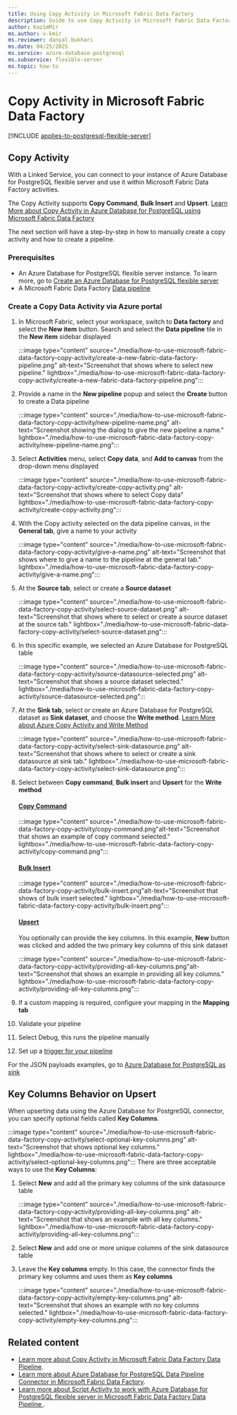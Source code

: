 ```yaml
---
title: Using Copy Activity in Microsoft Fabric Data Factory
description: Guide to use Copy Activity in Microsoft Fabric Data Factory for Azure Database for PostgreSQL
author: KazimMir
ms.author: v-kmir
ms.reviewer: danyal.bukhari
ms.date: 04/25/2025
ms.service: azure-database-postgresql
ms.subservice: flexible-server
ms.topic: how-to
---
```


# Copy Activity in Microsoft Fabric Data Factory

[!INCLUDE [applies-to-postgresql-flexible-server](~/reusable-content/ce-skilling/azure/includes/postgresql/includes/applies-to-postgresql-flexible-server.md)]

## Copy Activity

With a Linked Service, you can connect to your instance of Azure Database for PostgreSQL flexible server and use it within Microsoft Fabric Data Factory activities.

The Copy Activity supports **Copy Command**, **Bulk Insert** and **Upsert**. [Learn More about Copy Activity in Azure Database for PostgreSQL using Microsoft Fabric Data Factory](/fabric/data-factory/connector-azure-database-for-postgresql-copy-activity)

The next section will have a step-by-step in how to manually create a copy activity and how to create a pipeline. 

### Prerequisites

- An Azure Database for PostgreSQL flexible server instance. To learn more, go to [Create an Azure Database for PostgreSQL flexible server](/azure/postgresql/flexible-server/quickstart-create-server)
- A Microsoft Fabric Data Factory [Data pipeline](/fabric/data-factory/pipeline-landing-page)

### Create a Copy Data Activity via Azure portal

1. In Microsoft Fabric, select your workspace, switch to **Data factory** and select the **New item** button. Search and select the **Data pipeline** tile in the **New item** sidebar displayed

   :::image type="content" source="./media/how-to-use-microsoft-fabric-data-factory-copy-activity/create-a-new-fabric-data-factory-pipeline.png" alt-text="Screenshot that shows where to select new pipeline." lightbox="./media/how-to-use-microsoft-fabric-data-factory-copy-activity/create-a-new-fabric-data-factory-pipeline.png":::

1. Provide a name in the **New pipeline** popup and select the **Create** button to create a Data pipeline

   :::image type="content" source="./media/how-to-use-microsoft-fabric-data-factory-copy-activity/new-pipeline-name.png" alt-text="Screenshot showing the dialog to give the new pipeline a name." lightbox="./media/how-to-use-microsoft-fabric-data-factory-copy-activity/new-pipeline-name.png":::


1. Select  **Activities** menu, select **Copy data**, and **Add to canvas** from the drop-down menu displayed

   :::image type="content" source="./media/how-to-use-microsoft-fabric-data-factory-copy-activity/create-copy-activity.png" alt-text="Screenshot that shows where to select Copy data" lightbox="./media/how-to-use-microsoft-fabric-data-factory-copy-activity/create-copy-activity.png":::

1. With the Copy activity selected on the data pipeline canvas, in the **General tab**, give a name to your activity

   :::image type="content" source="./media/how-to-use-microsoft-fabric-data-factory-copy-activity/give-a-name.png" alt-text="Screenshot that shows where to give a name to the pipeline at the general tab." lightbox="./media/how-to-use-microsoft-fabric-data-factory-copy-activity/give-a-name.png":::


1. At the **Source tab**, select or create a **Source dataset**

   :::image type="content" source="./media/how-to-use-microsoft-fabric-data-factory-copy-activity/select-source-dataset.png" alt-text="Screenshot that shows where to select or create a source dataset at the source tab." lightbox="./media/how-to-use-microsoft-fabric-data-factory-copy-activity/select-source-dataset.png":::

1. In this specific example, we selected an Azure Database for PostgreSQL table

   :::image type="content" source="./media/how-to-use-microsoft-fabric-data-factory-copy-activity/source-datasource-selected.png" alt-text="Screenshot that shows a source dataset selected." lightbox="./media/how-to-use-microsoft-fabric-data-factory-copy-activity/source-datasource-selected.png":::

1. At the **Sink tab**, select or create an Azure Database for PostgreSQL dataset as **Sink dataset**, and  choose the **Write method**. [Learn More about Azure Copy Activity and Write Method](/azure/data-factory/connector-azure-database-for-postgresql?tabs=data-factory)

   :::image type="content" source="./media/how-to-use-microsoft-fabric-data-factory-copy-activity/select-sink-datasource.png" alt-text="Screenshot that shows where to select or create a sink datasource at sink tab." lightbox="./media/how-to-use-microsoft-fabric-data-factory-copy-activity/select-sink-datasource.png":::

1. Select between **Copy command**, **Bulk insert** and **Upsert** for the **Write method**  
    
   #### [Copy Command](#tab/copy-command)
          
   :::image type="content" source="./media/how-to-use-microsoft-fabric-data-factory-copy-activity/copy-command.png"alt-text="Screenshot that shows an example of copy command selected." lightbox="./media/how-to-use-microsoft-fabric-data-factory-copy-activity/copy-command.png":::

   #### [Bulk Insert](#tab/bulk-insert)
      
   :::image type="content" source="./media/how-to-use-microsoft-fabric-data-factory-copy-activity/bulk-insert.png"alt-text="Screenshot that shows of bulk insert selected." lightbox="./media/how-to-use-microsoft-fabric-data-factory-copy-activity/bulk-insert.png":::

   #### [Upsert](#tab/upsert)
       
   You optionally can provide the key columns. In this example, **New** button was clicked and added the two primary key columns of this sink dataset
      
   :::image type="content" source="./media/how-to-use-microsoft-fabric-data-factory-copy-activity/providing-all-key-columns.png"alt-text="Screenshot that shows an example in providing all key columns." lightbox="./media/how-to-use-microsoft-fabric-data-factory-copy-activity/providing-all-key-columns.png":::
   

1. If a custom mapping is required, configure your mapping in the **Mapping tab**
1. Validate your pipeline
1. Select Debug, this runs the pipeline manually
1. Set up a [trigger for your pipeline](/azure/data-factory/concepts-pipeline-execution-triggers)

For the JSON payloads examples, go to [Azure Database for PostgreSQL as sink](/azure/data-factory/connector-azure-database-for-postgresql?tabs=data-factory#azure-database-for-postgresql-as-sink)

## Key Columns Behavior on Upsert

When upserting data using the Azure Database for PostgreSQL connector, you can specify optional fields called **Key Columns**.

:::image type="content" source="./media/how-to-use-microsoft-fabric-data-factory-copy-activity/select-optional-key-columns.png" alt-text="Screenshot that shows optional key columns." lightbox="./media/how-to-use-microsoft-fabric-data-factory-copy-activity/select-optional-key-columns.png":::
There are three acceptable ways to use the **Key Columns**:
1. Select **New** and add all the primary key columns of the sink datasource table

   :::image type="content" source="./media/how-to-use-microsoft-fabric-data-factory-copy-activity/providing-all-key-columns.png" alt-text="Screenshot that shows an example with all key columns." lightbox="./media/how-to-use-microsoft-fabric-data-factory-copy-activity/providing-all-key-columns.png":::

1. Select **New** and add one or more unique columns of the sink datasource table
1. Leave the **Key columns** empty. In this case, the connector finds the primary key columns and uses them as **Key columns**

   :::image type="content" source="./media/how-to-use-microsoft-fabric-data-factory-copy-activity/empty-key-columns.png" alt-text="Screenshot that shows an example with no key columns selected." lightbox="./media/how-to-use-microsoft-fabric-data-factory-copy-activity/empty-key-columns.png":::

## Related content

- [Learn more about Copy Activity in Microsoft Fabric Data Factory Data Pipeline](/fabric/data-factory/connector-azure-database-for-postgresql-copy-activity).
- [Learn more about Azure Database for PostgreSQL Data Pipeline Connector in Microsoft Fabric Data Factory](/fabric/data-factory/connector-azure-database-for-postgresql-overview).
- [Learn more about Script Activity to work with Azure Database for PostgreSQL flexible server in Microsoft Fabric Data Factory Data Pipeline ](how-to-use-microsoft-fabric-data-factory-script-activity.md).